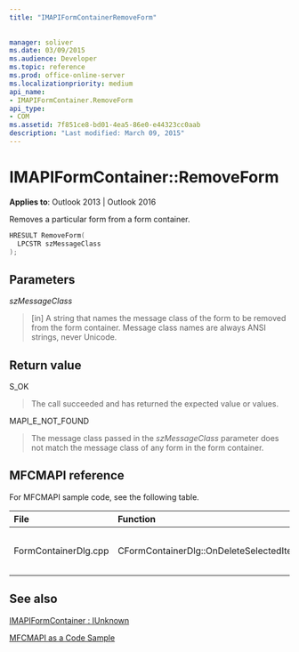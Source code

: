 ```yaml
---
title: "IMAPIFormContainerRemoveForm"
 
 
manager: soliver
ms.date: 03/09/2015
ms.audience: Developer
ms.topic: reference
ms.prod: office-online-server
ms.localizationpriority: medium
api_name:
- IMAPIFormContainer.RemoveForm
api_type:
- COM
ms.assetid: 7f851ce8-bd01-4ea5-86e0-e44323cc0aab
description: "Last modified: March 09, 2015"
---
```


# IMAPIFormContainer::RemoveForm

  
  
**Applies to**: Outlook 2013 | Outlook 2016 
  
Removes a particular form from a form container.
  
```cpp
HRESULT RemoveForm(
  LPCSTR szMessageClass
);
```

## Parameters

 _szMessageClass_
  
> [in] A string that names the message class of the form to be removed from the form container. Message class names are always ANSI strings, never Unicode.
    
## Return value

S_OK 
  
> The call succeeded and has returned the expected value or values.
    
MAPI_E_NOT_FOUND 
  
> The message class passed in the _szMessageClass_ parameter does not match the message class of any form in the form container. 
    
## MFCMAPI reference

For MFCMAPI sample code, see the following table.
  
|**File**|**Function**|**Comment**|
|:-----|:-----|:-----|
|FormContainerDlg.cpp  <br/> |CFormContainerDlg::OnDeleteSelectedItem  <br/> |MFCMAPI uses the **IMAPIFormContainer::RemoveForm** method to delete a form from a form container. |
   
## See also



[IMAPIFormContainer : IUnknown](imapiformcontaineriunknown.md)


[MFCMAPI as a Code Sample](mfcmapi-as-a-code-sample.md)

